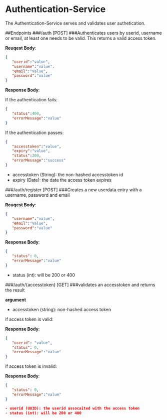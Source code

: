 # Authentication-Service
The Authentication-Service serves and validates user authetication.

##Endpoints
###/auth [POST]
###Authenticates users by userid, username or email, at least one needs to be valid. This returns a valid access token.

**Reuqest Body**:
```json
{  
   "userid":"value",
   "username":"value",
   "email":"value",
   "password":"value"
}
```

**Response Body**:
 
 If the authentication fails:
 
```json
{  
   "status":400,
   "errorMessage":"value"
}
```
 
 If the authentication passes:
 
```json
{  
   "accesstoken":"value",
   "expiry":"value",
   "status":200,
   "errorMessage":"success"
}
```

- accesstoken (String): the non-hashed accesstoken id
- expiry (Date): the date the access token expires

###/auth/register [POST]
###Creates a new userdata entry with a username, password and email

**Reuqest Body**:
```json
{  
   "username":"value",
   "email":"value",
   "password":"value"
}
```

**Response Body**:
```json
{  
   "status": 0,
   "errorMessage":"value"
}
```

- status (int): will be 200 or 400

###/auth/{accesstoken} [GET]
###validates an accesstoken and returns the result

**argument**
- accesstoken (string): non-hashed access token

if access token is valid:

**Response Body**:
```json
{  
   "userid": "value",
   "status": 0,
   "errorMessage":"value"
}
```

if access token is invalid:

**Response Body**:
```json
{  
   "status": 0,
   "errorMessage":"value"
}

- userid (UUID): the userid assocaited with the access token
- status (int): will be 200 or 400
